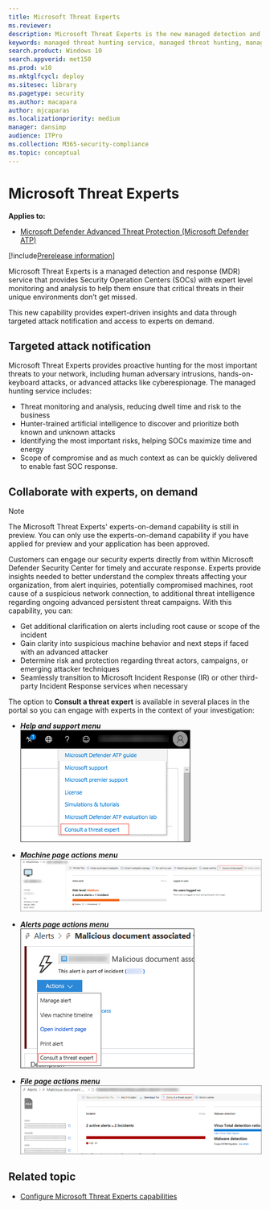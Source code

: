 ```yaml
---
title: Microsoft Threat Experts 
ms.reviewer: 
description: Microsoft Threat Experts is the new managed detection and response (MDR) service in Microsoft Defender Advanced Threat Protection (Microsoft Defender ATP) that provides proactive hunting, prioritization, and additional context and insights that further empower security operations centers (SOCs) to identify and respond to threats quickly and accurately. It provides additional layer of expertise and optics that Microsoft customers can utilize to augment security operation capabilities as part of Microsoft 365. 
keywords: managed threat hunting service, managed threat hunting, managed detection and response (MDR) service, MTE, Microsoft Threat Experts
search.product: Windows 10
search.appverid: met150
ms.prod: w10
ms.mktglfcycl: deploy
ms.sitesec: library
ms.pagetype: security
ms.author: macapara
author: mjcaparas
ms.localizationpriority: medium
manager: dansimp
audience: ITPro
ms.collection: M365-security-compliance 
ms.topic: conceptual
---
```


# Microsoft Threat Experts
**Applies to:**
- [Microsoft Defender Advanced Threat Protection (Microsoft Defender ATP)](https://go.microsoft.com/fwlink/p/?linkid=2069559)

[!include[Prerelease information](prerelease.md)]

Microsoft Threat Experts is a managed detection and response (MDR) service that provides Security Operation Centers (SOCs) with expert level monitoring and analysis to help them ensure that critical threats in their unique environments don’t get missed.
  
This new capability provides expert-driven insights and data through targeted attack notification and access to experts on demand. 
 
## Targeted attack notification 
Microsoft Threat Experts provides proactive hunting for the most important threats to your network, including human adversary intrusions, hands-on-keyboard attacks, or advanced attacks like cyberespionage. The managed hunting service includes:  
- Threat monitoring and analysis, reducing dwell time and risk to the business 
- Hunter-trained artificial intelligence to discover and prioritize both known and unknown attacks  
- Identifying the most important risks, helping SOCs maximize time and energy 
- Scope of compromise and as much context as can be quickly delivered to enable fast SOC response. 
 
## Collaborate with experts, on demand 
>[!NOTE]
>The Microsoft Threat Experts' experts-on-demand capability is still in preview. You can only use the experts-on-demand capability if you have applied for preview and your application has been approved.

Customers can engage our security experts directly from within Microsoft Defender Security Center for timely and accurate response. Experts provide insights needed to better understand the complex threats affecting your organization, from alert inquiries, potentially compromised machines, root cause of a suspicious network connection, to additional threat intelligence regarding ongoing advanced persistent threat campaigns. With this capability, you can:

- Get additional clarification on alerts including root cause or scope of the incident 
- Gain clarity into suspicious machine behavior and next steps if faced with an advanced attacker  
- Determine risk and protection regarding threat actors, campaigns, or emerging attacker techniques 
- Seamlessly transition to Microsoft Incident Response (IR) or other third-party Incident Response services when necessary 

The option to **Consult a threat expert** is available in several places in the portal so you can engage with experts in the context of your investigation:

- <i>**Help and support menu**</i><BR>
![Screenshot of MTE-EOD menu option](images/mte-eod-menu.png)

- <i>**Machine page actions menu**</i><BR>
![Screenshot of MTE-EOD machine page action menu option](images/mte-eod-machines.png)

- <i>**Alerts page actions menu**</i><BR>
![Screenshot of MTE-EOD alert page action menu option](images/mte-eod-alerts.png)

- <i>**File page actions menu**</i><BR>
![Screenshot of MTE-EOD file page action menu option](images/mte-eod-file.png)

## Related topic
- [Configure Microsoft Threat Experts capabilities](configure-microsoft-threat-experts.md)
